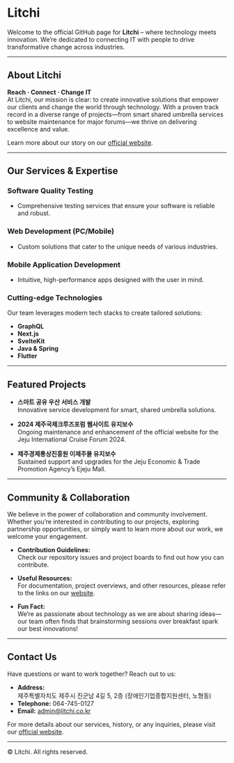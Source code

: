 # Litchi

Welcome to the official GitHub page for **Litchi** – where technology meets innovation. We’re dedicated to connecting IT with people to drive transformative change across industries.

---

## About Litchi

**Reach · Connect · Change IT**  
At Litchi, our mission is clear: to create innovative solutions that empower our clients and change the world through technology. With a proven track record in a diverse range of projects—from smart shared umbrella services to website maintenance for major forums—we thrive on delivering excellence and value.

Learn more about our story on our [official website](https://litchi.co.kr/).

---

## Our Services & Expertise

### Software Quality Testing
- Comprehensive testing services that ensure your software is reliable and robust.

### Web Development (PC/Mobile)
- Custom solutions that cater to the unique needs of various industries.

### Mobile Application Development
- Intuitive, high-performance apps designed with the user in mind.

### Cutting-edge Technologies
Our team leverages modern tech stacks to create tailored solutions:
- **GraphQL**
- **Next.js**
- **SvelteKit**
- **Java & Spring**
- **Flutter**

---

## Featured Projects

- **스마트 공유 우산 서비스 개발**  
  Innovative service development for smart, shared umbrella solutions.
  
- **2024 제주국제크루즈포럼 웹사이트 유지보수**  
  Ongoing maintenance and enhancement of the official website for the Jeju International Cruise Forum 2024.
  
- **제주경제통상진흥원 이제주몰 유지보수**  
  Sustained support and upgrades for the Jeju Economic & Trade Promotion Agency’s Ejeju Mall.

---

## Community & Collaboration

We believe in the power of collaboration and community involvement. Whether you’re interested in contributing to our projects, exploring partnership opportunities, or simply want to learn more about our work, we welcome your engagement.

- **Contribution Guidelines:**  
  Check our repository issues and project boards to find out how you can contribute.
  
- **Useful Resources:**  
  For documentation, project overviews, and other resources, please refer to the links on our [website](https://litchi.co.kr/).

- **Fun Fact:**  
  We’re as passionate about technology as we are about sharing ideas—our team often finds that brainstorming sessions over breakfast spark our best innovations!

---

## Contact Us

Have questions or want to work together? Reach out to us:

- **Address:**  
  제주특별자치도 제주시 진군남 4길 5, 2층 (장애인기업종합지원센터, 노형동)
- **Telephone:** 064-745-0127  
- **Email:** [admin@litchi.co.kr](mailto:admin@litchi.co.kr)

For more details about our services, history, or any inquiries, please visit our [official website](https://litchi.co.kr/).

---

© Litchi. All rights reserved.
